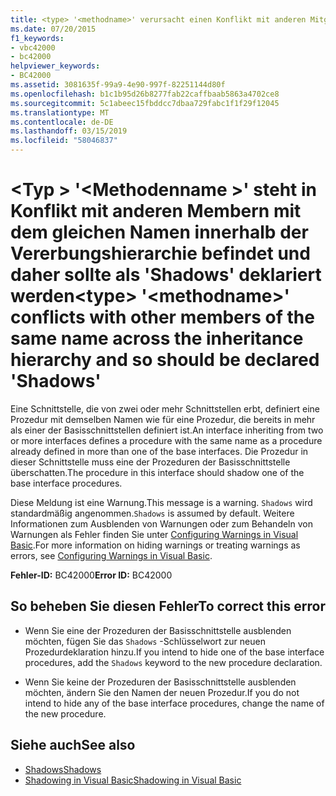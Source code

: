 ```yaml
---
title: <type> '<methodname>' verursacht einen Konflikt mit anderen Mitgliedern der desselben Namens in der Vererbungshierarchie befindet und daher sollte als 'Shadows' deklariert werden
ms.date: 07/20/2015
f1_keywords:
- vbc42000
- bc42000
helpviewer_keywords:
- BC42000
ms.assetid: 3081635f-99a9-4e90-997f-82251144d80f
ms.openlocfilehash: b1c1b95d26b8277fab22caffbaab5863a4702ce8
ms.sourcegitcommit: 5c1abeec15fbddcc7dbaa729fabc1f1f29f12045
ms.translationtype: MT
ms.contentlocale: de-DE
ms.lasthandoff: 03/15/2019
ms.locfileid: "58046837"
---
```

# <a name="type-methodname-conflicts-with-other-members-of-the-same-name-across-the-inheritance-hierarchy-and-so-should-be-declared-shadows"></a><span data-ttu-id="2fbdf-102">\<Typ > '\<Methodenname >' steht in Konflikt mit anderen Membern mit dem gleichen Namen innerhalb der Vererbungshierarchie befindet und daher sollte als 'Shadows' deklariert werden</span><span class="sxs-lookup"><span data-stu-id="2fbdf-102">\<type> '\<methodname>' conflicts with other members of the same name across the inheritance hierarchy and so should be declared 'Shadows'</span></span>
<span data-ttu-id="2fbdf-103">Eine Schnittstelle, die von zwei oder mehr Schnittstellen erbt, definiert eine Prozedur mit demselben Namen wie für eine Prozedur, die bereits in mehr als einer der Basisschnittstellen definiert ist.</span><span class="sxs-lookup"><span data-stu-id="2fbdf-103">An interface inheriting from two or more interfaces defines a procedure with the same name as a procedure already defined in more than one of the base interfaces.</span></span> <span data-ttu-id="2fbdf-104">Die Prozedur in dieser Schnittstelle muss eine der Prozeduren der Basisschnittstelle überschatten.</span><span class="sxs-lookup"><span data-stu-id="2fbdf-104">The procedure in this interface should shadow one of the base interface procedures.</span></span>  
  
 <span data-ttu-id="2fbdf-105">Diese Meldung ist eine Warnung.</span><span class="sxs-lookup"><span data-stu-id="2fbdf-105">This message is a warning.</span></span> <span data-ttu-id="2fbdf-106">`Shadows` wird standardmäßig angenommen.</span><span class="sxs-lookup"><span data-stu-id="2fbdf-106">`Shadows` is assumed by default.</span></span> <span data-ttu-id="2fbdf-107">Weitere Informationen zum Ausblenden von Warnungen oder zum Behandeln von Warnungen als Fehler finden Sie unter [Configuring Warnings in Visual Basic](/visualstudio/ide/configuring-warnings-in-visual-basic).</span><span class="sxs-lookup"><span data-stu-id="2fbdf-107">For more information on hiding warnings or treating warnings as errors, see [Configuring Warnings in Visual Basic](/visualstudio/ide/configuring-warnings-in-visual-basic).</span></span>  
  
 <span data-ttu-id="2fbdf-108">**Fehler-ID:** BC42000</span><span class="sxs-lookup"><span data-stu-id="2fbdf-108">**Error ID:** BC42000</span></span>  
  
## <a name="to-correct-this-error"></a><span data-ttu-id="2fbdf-109">So beheben Sie diesen Fehler</span><span class="sxs-lookup"><span data-stu-id="2fbdf-109">To correct this error</span></span>  
  
-   <span data-ttu-id="2fbdf-110">Wenn Sie eine der Prozeduren der Basisschnittstelle ausblenden möchten, fügen Sie das `Shadows` -Schlüsselwort zur neuen Prozedurdeklaration hinzu.</span><span class="sxs-lookup"><span data-stu-id="2fbdf-110">If you intend to hide one of the base interface procedures, add the `Shadows` keyword to the new procedure declaration.</span></span>  
  
-   <span data-ttu-id="2fbdf-111">Wenn Sie keine der Prozeduren der Basisschnittstelle ausblenden möchten, ändern Sie den Namen der neuen Prozedur.</span><span class="sxs-lookup"><span data-stu-id="2fbdf-111">If you do not intend to hide any of the base interface procedures, change the name of the new procedure.</span></span>  
  
## <a name="see-also"></a><span data-ttu-id="2fbdf-112">Siehe auch</span><span class="sxs-lookup"><span data-stu-id="2fbdf-112">See also</span></span>

- [<span data-ttu-id="2fbdf-113">Shadows</span><span class="sxs-lookup"><span data-stu-id="2fbdf-113">Shadows</span></span>](../../visual-basic/language-reference/modifiers/shadows.md)
- [<span data-ttu-id="2fbdf-114">Shadowing in Visual Basic</span><span class="sxs-lookup"><span data-stu-id="2fbdf-114">Shadowing in Visual Basic</span></span>](../../visual-basic/programming-guide/language-features/declared-elements/shadowing.md)
